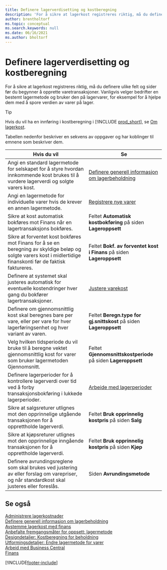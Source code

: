 ```yaml
---
title: Definere lagerverdisetting og kostberegning
description: 'For å sikre at lagerkost registreres riktig, må du definere ulike felt og sider før du begynner å opprette varetransaksjoner.'
author: brentholtorf
ms.topic: conceptual
ms.search.keywords: null
ms.date: 06/16/2021
ms.author: bholtorf
---
```

# <a name="setting-up-inventory-valuation-and-costing"></a>Definere lagerverdisetting og kostberegning

For å sikre at lagerkost registreres riktig, må du definere ulike felt og sider før du begynner å opprette varetransaksjoner. Vanligvis velger bedrifter en bestemt lagermetode og bruker den på lagervarer, for eksempel for å hjelpe dem med å spore verdien av varer på lager.  

> [!TIP]
> Hvis du vil ha en innføring i kostberegning i [!INCLUDE [prod_short](includes/prod_short.md)], se [Om lagerkost](finance-learn-about-costing.md).

Tabellen nedenfor beskriver en sekvens av oppgaver og har koblinger til emnene som beskriver dem.

|**Hvis du vil**|**Se**|  
|------------|-------------|
|Angi en standard lagermetode for selskapet for å styre hvordan innkommende kost brukes til å vurdere lagerverdi og solgte varers kost.|[Definere generell informasjon om lagerbeholdning](inventory-how-setup-general.md)|  
|Angi en lagermetode for individuelle varer hvis de krever en annen lagermetode.|[Registrere nye varer](inventory-how-register-new-items.md)|  
|Sikre at kost automatisk bokføres mot Finans når en lagertransaksjons bokføres.|Feltet **Automatisk kostbokføring** på siden **Lageroppsett**|  
|Sikre at forventet kost bokføres mot Finans for å se en beregning av skyldige beløp og solgte varers kost i midlertidige finanskonti før de faktisk faktureres.|Feltet **Bokf. av forventet kost i Finans** på siden **Lageroppsett**|  
|Definere at systemet skal justeres automatisk for eventuelle kostendringer hver gang du bokfører lagertransaksjoner.|[Justere varekost](inventory-how-adjust-item-costs.md)|  
|Definere om gjennomsnittlig kost skal beregnes bare per vare, eller per vare for hver lagerføringsenhet og hver variant av varen.|Feltet **Beregn.type for gj.snittskost** på siden **Lageroppsett**|  
|Velg hvilken tidsperiode du vil bruke til å beregne vektet gjennomsnittlig kost for varer som bruker lagermetoden Gjennomsnitt.|Feltet **Gjennomsnittskostperiode** på siden **Lageroppsett**|  
|Definere lagerperioder for å kontrollere lagerverdi over tid ved å forby transaksjonsbokføring i lukkede lagerperioder.|[Arbeide med lagerperioder](finance-how-to-work-with-inventory-periods.md)|  
|Sikre at salgsreturer utlignes mot den opprinnelige utgående transaksjonen for å opprettholde lagerverdi.|Feltet **Bruk opprinnelig kostpris** på siden **Salg**|  
|Sikre at kjøpsreturer utlignes mot den opprinnelige inngående transaksjonen for å opprettholde lagerverdi.|Feltet **Bruk opprinnelig kostpris** på siden **Kjøp**|
|Definere avrundingsreglene som skal brukes ved justering av eller forslag om varepriser, og når standardkost skal justeres eller foreslås.|Siden **Avrundingsmetode**|  

## <a name="see-also"></a>Se også

[Administrere lagerkostnader](finance-manage-inventory-costs.md)  
[Definere generell informasjon om lagerbeholdning](inventory-how-setup-general.md)  
[Avstemme lagerkost med finans](finance-how-to-post-inventory-costs-to-the-general-ledger.md)  
[Anbefalte fremgangsmåter for oppsett: lagermetode](setup-best-practices-costing-method.md)  
[Designdetaljer: Kostberegning for beholdning](design-details-inventory-costing.md)  
[Utformingsdetaljer: Endre lagermetode for varer](design-details-changing-costing-methods.md)  
[Arbeid med Business Central](ui-work-product.md)  
[Finans](finance.md)  


[!INCLUDE[footer-include](includes/footer-banner.md)]
